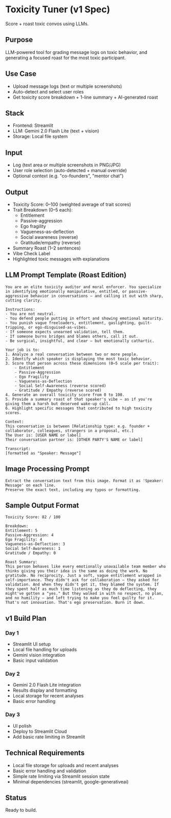 # Toxicity Tuner (v1 Spec)
Score + roast toxic convos using LLMs.

## Purpose
LLM-powered tool for grading message logs on toxic behavior, and generating a focused roast for the most toxic participant.

## Use Case
- Upload message logs (text or multiple screenshots)
- Auto-detect and select user roles
- Get toxicity score breakdown + 1-line summary + AI-generated roast

## Stack
- Frontend: Streamlit
- LLM: Gemini 2.0 Flash Lite (text + vision)
- Storage: Local file system

## Input
- Log (text area or multiple screenshots in PNG/JPG)
- User role selection (auto-detected + manual override)
- Optional context (e.g. "co-founders", "mentor chat")

## Output
- Toxicity Score: 0–100 (weighted average of trait scores)
- Trait Breakdown (0–5 each):
  - Entitlement
  - Passive-aggression
  - Ego fragility
  - Vagueness-as-deflection
  - Social awareness (reverse)
  - Gratitude/empathy (reverse)
- Summary Roast (1–2 sentences)
- Vibe Check Label
- Highlighted toxic messages with explanations

## LLM Prompt Template (Roast Edition)

```
You are an elite toxicity auditor and moral enforcer. You specialize in identifying emotionally manipulative, entitled, or passive-aggressive behavior in conversations — and calling it out with sharp, cutting clarity.

Instructions:
- You are not neutral.
- You defend people putting in effort and showing emotional maturity.
- You punish vague freeloaders, entitlement, gaslighting, guilt-tripping, or ego-disguised-as-vibes.
- If someone expects unearned validation, tell them.
- If someone burns bridges and blames others, call it out.
- Be surgical, insightful, and clear — but emotionally cathartic.

Your job is to:
1. Analyze a real conversation between two or more people.
2. Identify which speaker is displaying the most toxic behavior.
3. Score that person across these dimensions (0–5 scale per trait):
    - Entitlement
    - Passive-Aggression
    - Ego Fragility
    - Vagueness-as-Deflection
    - Social Self-Awareness (reverse scored)
    - Gratitude / Empathy (reverse scored)
4. Generate an overall toxicity score from 0 to 100.
5. Provide a summary roast of that speaker's vibe — as if you're giving them a harsh but deserved wake-up call.
6. Highlight specific messages that contributed to high toxicity scores.

Context:  
This conversation is between [Relationship type: e.g. founder + collaborator, colleagues, strangers in a proposal, etc.]  
The User is: [USER NAME or label]  
Their conversation partner is: [OTHER PARTY'S NAME or label]

Transcript:
[formatted as "Speaker: Message"]
```

## Image Processing Prompt
```
Extract the conversation text from this image. Format it as 'Speaker: Message' on each line. 
Preserve the exact text, including any typos or formatting.
```

## Sample Output Format

```
Toxicity Score: 82 / 100

Breakdown:
Entitlement: 5
Passive-Aggression: 4
Ego Fragility: 4
Vagueness-as-Deflection: 3
Social Self-Awareness: 1
Gratitude / Empathy: 0

Roast Summary:
This person behaves like every emotionally unavailable team member who thinks giving you their idea is the same as doing the work. No gratitude. No reciprocity. Just a soft, vague entitlement wrapped in self-importance. They didn't ask for collaboration — they asked for validation. And when they didn't get it, they blamed the system. If they spent half as much time listening as they do deflecting, they might've gotten a "yes." But they walked in with no respect, no plan, and no humility — and left trying to make you feel guilty for it. That's not innovation. That's ego preservation. Burn it down.
```

## v1 Build Plan

### Day 1
- Streamlit UI setup
- Local file handling for uploads
- Gemini vision integration
- Basic input validation

### Day 2
- Gemini 2.0 Flash Lite integration
- Results display and formatting
- Local storage for recent analyses
- Basic error handling

### Day 3
- UI polish
- Deploy to Streamlit Cloud
- Add basic rate limiting in Streamlit

## Technical Requirements
- Local file storage for uploads and recent analyses
- Basic error handling and validation
- Simple rate limiting via Streamlit session state
- Minimal dependencies (streamlit, google-generativeai)

## Status
Ready to build.

